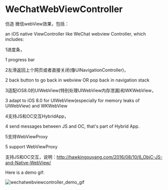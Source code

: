 # WeChatWebViewController

仿造 微信webView效果，包括：

an iOS native ViewController like WeChat webview Controller, which includes:


1进度条，

1 progress bar

2左滑返回上个网页或者直接关闭(像UINavigationController)，

2 back button to go back in webview OR pop back in navigation stack

3适配iOS8.0的UIWebView(特别处理UIWebView内存泄漏)和WKWebView，

3 adapt to iOS 8.0 for UIWebView(especially for memory leaks of UIWebView) and WKWebView

4支持JS和OC交互HybridApp，

4 send messages between JS and OC, that's part of Hybrid App.

5支持WebViewProxy

5 support WebViewProxy

支持JS和OC交互，说明：http://hawkingouyang.com/2016/08/10/6_ObjC-JS-and-Native-WebView/

Here is a demo gif:

![wechatwebviewcontroller_demo_gif](https://cloud.githubusercontent.com/assets/12937445/21358060/7a194c90-c712-11e6-8840-6f834538cf18.gif)

